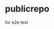 # publicrepo
for e2e test

































































































































































































































































































































































































































































































































































































































































































































